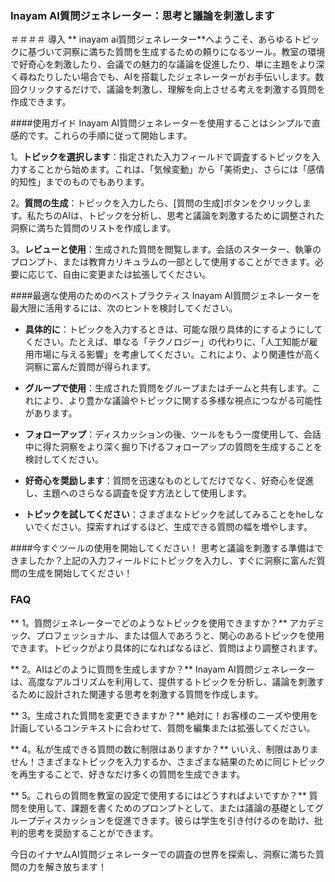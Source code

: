 ### Inayam AI質問ジェネレーター：思考と議論を刺激します

＃＃＃＃ 導入
** inayam ai質問ジェネレーター**へようこそ、あらゆるトピックに基づいて洞察に満ちた質問を生成するための頼りになるツール。教室の環境で好奇心を刺激したり、会議での魅力的な議論を促進したり、単に主題をより深く尋ねたりしたい場合でも、AIを搭載したジェネレーターがお手伝いします。数回クリックするだけで、議論を刺激し、理解を向上させる考えを刺激する質問を作成できます。

####使用ガイド
Inayam AI質問ジェネレーターを使用することはシンプルで直感的です。これらの手順に従って開始します。

1。**トピックを選択します**：指定された入力フィールドで調査するトピックを入力することから始めます。これは、「気候変動」から「美術史」、さらには「感情的知性」までのものでもあります。

2。**質問の生成**：トピックを入力したら、[質問の生成]ボタンをクリックします。私たちのAIは、トピックを分析し、思考と議論を刺激するために調整された洞察に満ちた質問のリストを作成します。

3。**レビューと使用**：生成された質問を閲覧します。会話のスターター、執筆のプロンプト、または教育カリキュラムの一部として使用することができます。必要に応じて、自由に変更または拡張してください。

####最適な使用のためのベストプラクティス
Inayam AI質問ジェネレーターを最大限に活用するには、次のヒントを検討してください。

-  **具体的に**：トピックを入力するときは、可能な限り具体的にするようにしてください。たとえば、単なる「テクノロジー」の代わりに、「人工知能が雇用市場に与える影響」を考慮してください。これにより、より関連性が高く洞察に富んだ質問が得られます。

-  **グループで使用**：生成された質問をグループまたはチームと共有します。これにより、より豊かな議論やトピックに関する多様な視点につながる可能性があります。

-  **フォローアップ**：ディスカッションの後、ツールをもう一度使用して、会話中に得た洞察をより深く掘り下げるフォローアップの質問を生成することを検討してください。

-  **好奇心を奨励します**：質問を迅速なものとしてだけでなく、好奇心を促進し、主題へのさらなる調査を促す方法として使用します。

-  **トピックを試してください**：さまざまなトピックを試してみることをheしないでください。探索すればするほど、生成できる質問の幅を増やします。

####今すぐツールの使用を開始してください！
思考と議論を刺激する準備はできましたか？上記の入力フィールドにトピックを入力し、すぐに洞察に富んだ質問の生成を開始してください！

### FAQ

** 1。質問ジェネレーターでどのようなトピックを使用できますか？**
アカデミック、プロフェッショナル、または個人であろうと、関心のあるトピックを使用できます。トピックがより具体的になればなるほど、質問はより調整されます。

** 2。AIはどのように質問を生成しますか？**
Inayam AI質問ジェネレーターは、高度なアルゴリズムを利用して、提供するトピックを分析し、議論を刺激するために設計された関連する思考を刺激する質問を作成します。

** 3。生成された質問を変更できますか？**
絶対に！お客様のニーズや使用を計画しているコンテキストに合わせて、質問を編集または拡張してください。

** 4。私が生成できる質問の数に制限はありますか？**
いいえ、制限はありません！さまざまなトピックを入力するか、さまざまな結果のために同じトピックを再生することで、好きなだけ多くの質問を生成できます。

** 5。これらの質問を教室の設定で使用するにはどうすればよいですか？**
質問を使用して、課題を書くためのプロンプトとして、または議論の基礎としてグループディスカッションを促進できます。彼らは学生を引き付けるのを助け、批判的思考を奨励することができます。

今日のイナヤムAI質問ジェネレーターでの調査の世界を探索し、洞察に満ちた質問の力を解き放ちます！